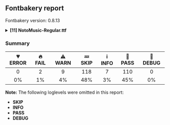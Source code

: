 ## Fontbakery report

Fontbakery version: 0.8.13

<details><summary><b>[11] NotoMusic-Regular.ttf</b></summary><div><details><summary>🔥 <b>FAIL:</b> Noto fonts must have an ARTICLE.en_us.html file (<a href="https://font-bakery.readthedocs.io/en/stable/fontbakery/profiles/googlefonts.html#com.google.fonts/check/description/noto_has_article">com.google.fonts/check/description/noto_has_article</a>)</summary><div>


* 🔥 **FAIL** This is a Noto font but it lacks an ARTICLE.en_us.html file [code: missing-article]
</div></details><details><summary>🔥 <b>FAIL:</b> Ensure soft_dotted characters lose their dot when combined with marks that replace the dot. (<a href="https://font-bakery.readthedocs.io/en/stable/fontbakery/profiles/universal.html#com.google.fonts/check/soft_dotted">com.google.fonts/check/soft_dotted</a>)</summary><div>


* 🔥 **FAIL** The dot of soft dotted characters used in orthographies must disappear in the following strings: į̀ į́ į̂ į̃ į̄ į̌

The dot of soft dotted characters should disappear in other cases, for example: į̆ į̇ į̈ į̊ į̋ į̒ į̦̀ į̦́ į̦̂ į̦̃ į̦̄ į̦̆ į̦̇ į̦̈ į̦̊ į̦̋ į̦̌ į̦̒ į̧̀ į̧́ [code: soft-dotted]
</div></details><details><summary>⚠ <b>WARN:</b> Glyphs are similiar to Google Fonts version? (<a href="https://font-bakery.readthedocs.io/en/stable/fontbakery/profiles/googlefonts.html#com.google.fonts/check/production_glyphs_similarity">com.google.fonts/check/production_glyphs_similarity</a>)</summary><div>


* ⚠ **WARN** Following glyphs differ greatly from Google Fonts version:
	* null_notehead
</div></details><details><summary>⚠ <b>WARN:</b> Ensure fonts have ScriptLangTags declared on the 'meta' table. (<a href="https://font-bakery.readthedocs.io/en/stable/fontbakery/profiles/googlefonts.html#com.google.fonts/check/meta/script_lang_tags">com.google.fonts/check/meta/script_lang_tags</a>)</summary><div>


* ⚠ **WARN** This font file does not have a 'meta' table. [code: lacks-meta-table]
</div></details><details><summary>⚠ <b>WARN:</b> Check font contains no unreachable glyphs (<a href="https://font-bakery.readthedocs.io/en/stable/fontbakery/profiles/universal.html#com.google.fonts/check/unreachable_glyphs">com.google.fonts/check/unreachable_glyphs</a>)</summary><div>


* ⚠ **WARN** The following glyphs could not be reached by codepoint or substitution rules:

	- uni00A0.1
 [code: unreachable-glyphs]
</div></details><details><summary>⚠ <b>WARN:</b> Check if each glyph has the recommended amount of contours. (<a href="https://font-bakery.readthedocs.io/en/stable/fontbakery/profiles/universal.html#com.google.fonts/check/contour_count">com.google.fonts/check/contour_count</a>)</summary><div>


* ⚠ **WARN** This check inspects the glyph outlines and detects the total number of contours in each of them. The expected values are infered from the typical ammounts of contours observed in a large collection of reference font families. The divergences listed below may simply indicate a significantly different design on some of your glyphs. On the other hand, some of these may flag actual bugs in the font such as glyphs mapped to an incorrect codepoint. Please consider reviewing the design and codepoint assignment of these to make sure they are correct.

The following glyphs do not have the recommended number of contours:

	- Glyph name: aogonek	Contours detected: 3	Expected: 2

	- Glyph name: uogonek	Contours detected: 2	Expected: 1

	- Glyph name: aogonek	Contours detected: 3	Expected: 2 

	- Glyph name: uogonek	Contours detected: 2	Expected: 1
 [code: contour-count]
</div></details><details><summary>⚠ <b>WARN:</b> Check math signs have the same width. (<a href="https://font-bakery.readthedocs.io/en/stable/fontbakery/profiles/universal.html#com.google.fonts/check/math_signs_width">com.google.fonts/check/math_signs_width</a>)</summary><div>


* ⚠ **WARN** The most common width is 572 among a set of 6 math glyphs.
The following math glyphs have a different width, though:

Width = 322:
minus
 [code: width-outliers]
</div></details><details><summary>⚠ <b>WARN:</b> Check GDEF mark glyph class doesn't have characters that are not marks. (<a href="https://font-bakery.readthedocs.io/en/stable/fontbakery/profiles/gdef.html#com.google.fonts/check/gdef_non_mark_chars">com.google.fonts/check/gdef_non_mark_chars</a>)</summary><div>


* ⚠ **WARN** The following non-mark characters should not be in the GDEF mark glyph class:
	 U+1D165, U+1D166, U+1D16D, U+1D16E, U+1D16F, U+1D170, U+1D171 and U+1D172 [code: non-mark-chars]
</div></details><details><summary>⚠ <b>WARN:</b> Do any segments have colinear vectors? (<a href="https://font-bakery.readthedocs.io/en/stable/fontbakery/profiles/<Section: Outline Correctness Checks>.html#com.google.fonts/check/outline_colinear_vectors">com.google.fonts/check/outline_colinear_vectors</a>)</summary><div>


* ⚠ **WARN** The following glyphs have colinear vectors:

	* u1D06D (U+1D06D): L<<426.0,-7.0>--<408.0,-4.0>> -> L<<408.0,-4.0>--<391.0,0.0>>

	* u1D071 (U+1D071): L<<319.0,73.0>--<307.0,73.0>> -> L<<307.0,73.0>--<266.0,74.0>>

	* u1D075 (U+1D075): L<<163.0,50.0>--<149.0,47.0>> -> L<<149.0,47.0>--<128.0,44.0>>

	* u1D077 (U+1D077): L<<185.0,121.0>--<133.0,121.0>> -> L<<133.0,121.0>--<103.0,122.0>>

	* u1D077 (U+1D077): L<<322.0,114.0>--<185.0,121.0>> -> L<<185.0,121.0>--<133.0,121.0>>

	* u1D09F (U+1D09F): L<<215.0,360.0>--<216.0,349.0>> -> L<<216.0,349.0>--<216.0,346.0>>

	* u1D0AA (U+1D0AA): L<<325.0,276.0>--<355.0,273.0>> -> L<<355.0,273.0>--<452.0,258.0>>

	* u1D0AA (U+1D0AA): L<<452.0,258.0>--<469.0,258.0>> -> L<<469.0,258.0>--<491.0,260.0>>

	* u1D0B5 (U+1D0B5): L<<106.0,131.0>--<106.0,134.0>> -> L<<106.0,134.0>--<110.0,226.0>>

	* u1D1E9 (U+1D1E9): L<<226.0,216.0>--<275.0,179.0>> -> L<<275.0,179.0>--<314.0,150.0>> 

	* u1D1E9 (U+1D1E9): L<<314.0,150.0>--<275.0,121.0>> -> L<<275.0,121.0>--<226.0,84.0>> [code: found-colinear-vectors]
</div></details><details><summary>⚠ <b>WARN:</b> Do outlines contain any jaggy segments? (<a href="https://font-bakery.readthedocs.io/en/stable/fontbakery/profiles/<Section: Outline Correctness Checks>.html#com.google.fonts/check/outline_jaggy_segments">com.google.fonts/check/outline_jaggy_segments</a>)</summary><div>


* ⚠ **WARN** The following glyphs have jaggy segments:

	* u1D050 (U+1D050): B<<315.5,514.0>-<262.0,490.0>-<197.0,485.0>>/B<<197.0,485.0>-<228.0,485.0>-<253.0,474.5>> = 4.398705354995508

	* u1D05E (U+1D05E): B<<311.0,496.0>-<311.0,518.0>-<331.0,521.0>>/L<<331.0,521.0>--<113.0,521.0>> = 8.530765609948139

	* u1D061 (U+1D061): B<<287.0,137.0>-<287.0,117.0>-<274.0,107.0>>/B<<274.0,107.0>-<356.0,156.0>-<456.0,156.0>> = 6.707700340478021

	* u1D06B (U+1D06B): L<<144.0,108.0>--<103.0,110.0>>/B<<103.0,110.0>-<193.0,118.0>-<257.5,146.5>> = 7.87231022572785

	* u1D078 (U+1D078): B<<371.0,114.5>-<380.0,123.0>-<388.0,124.0>>/L<<388.0,124.0>--<322.0,124.0>> = 7.125016348901757

	* u1D079 (U+1D079): B<<336.0,101.0>-<336.0,120.0>-<360.0,124.0>>/L<<360.0,124.0>--<288.0,124.0>> = 9.462322208025613

	* u1D09E (U+1D09E): B<<310.0,331.0>-<277.0,331.0>-<274.0,372.0>>/B<<274.0,372.0>-<270.0,338.0>-<240.0,338.0>> = 10.894752932875335

	* u1D0A3 (U+1D0A3): L<<212.0,210.0>--<215.0,222.0>>/B<<215.0,222.0>-<196.0,180.0>-<142.0,180.0>> = 10.304846468766044

	* u1D0AE (U+1D0AE): B<<266.5,445.0>-<253.0,438.0>-<226.0,434.0>>/B<<226.0,434.0>-<237.0,433.0>-<244.5,430.0>> = 13.621397929215435

	* u1D0B2 (U+1D0B2): B<<409.0,203.0>-<409.0,217.0>-<416.0,242.0>>/B<<416.0,242.0>-<403.0,206.0>-<355.0,206.0>> = 4.212967912112212 

	* 7 more.

Use -F or --full-lists to disable shortening of long lists. [code: found-jaggy-segments]
</div></details><details><summary>⚠ <b>WARN:</b> Do outlines contain any semi-vertical or semi-horizontal lines? (<a href="https://font-bakery.readthedocs.io/en/stable/fontbakery/profiles/<Section: Outline Correctness Checks>.html#com.google.fonts/check/outline_semi_vertical">com.google.fonts/check/outline_semi_vertical</a>)</summary><div>


* ⚠ **WARN** The following glyphs have semi-vertical/semi-horizontal lines:

	* u1D096 (U+1D096): L<<485.0,581.0>--<362.0,582.0>> 

	* u1D0A1 (U+1D0A1): L<<518.0,484.0>--<396.0,485.0>> [code: found-semi-vertical]
</div></details><br></div></details>

### Summary

| 💔 ERROR | 🔥 FAIL | ⚠ WARN | 💤 SKIP | ℹ INFO | 🍞 PASS | 🔎 DEBUG |
|:-----:|:----:|:----:|:----:|:----:|:----:|:----:|
| 0 | 2 | 9 | 118 | 7 | 110 | 0 |
| 0% | 1% | 4% | 48% | 3% | 45% | 0% |

**Note:** The following loglevels were omitted in this report:
* **SKIP**
* **INFO**
* **PASS**
* **DEBUG**
